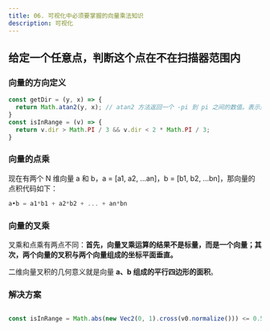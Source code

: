 ```yaml
---
title: 06. 可视化中必须要掌握的向量乘法知识
description: 可视化
---
```


## 给定一个任意点，判断这个点在不在扫描器范围内

### 向量的方向定义

```js
const getDir = (y, x) => {
  return Math.atan2(y, x); // atan2 方法返回一个 -pi 到 pi 之间的数值。表示点 (x, y) 对应的偏移角度
}
const isInRange = (v) => {
  return v.dir > Math.PI / 3 && v.dir < 2 * Math.PI / 3;
}
```

### 向量的点乘

现在有两个 N 维向量 a 和 b，a = [a1, a2, ...an]，b = [b1, b2, ...bn]，那向量的点积代码如下：

```js
a•b = a1*b1 + a2*b2 + ... + an*bn
```

### 向量的叉乘

叉乘和点乘有两点不同：**首先，向量叉乘运算的结果不是标量，而是一个向量；其次，两个向量的叉积与两个向量组成的坐标平面垂直。**

二维向量叉积的几何意义就是向量 **a、b 组成的平行四边形的面积**。

### 解决方案

```js

const isInRange = Math.abs(new Vec2(0, 1).cross(v0.normalize())) <= 0.5; // v0.normalize()即将v0归一化
```
